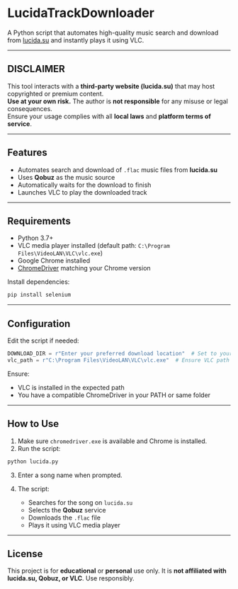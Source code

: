 #  LucidaTrackDownloader

A Python script that automates high-quality music search and download from [lucida.su](https://lucida.su) and instantly plays it using VLC.

---

##  DISCLAIMER

This tool interacts with a **third-party website (lucida.su)** that may host copyrighted or premium content.  
**Use at your own risk.** The author is **not responsible** for any misuse or legal consequences.  
Ensure your usage complies with all **local laws** and **platform terms of service**.

---

##  Features

- Automates search and download of `.flac` music files from **lucida.su**
- Uses **Qobuz** as the music source
- Automatically waits for the download to finish
- Launches VLC to play the downloaded track

---

##  Requirements

- Python 3.7+
- VLC media player installed (default path: `C:\Program Files\VideoLAN\VLC\vlc.exe`)
- Google Chrome installed
- [ChromeDriver](https://sites.google.com/chromium.org/driver/) matching your Chrome version

Install dependencies:

```bash
pip install selenium
````

---

##  Configuration

Edit the script if needed:

```python
DOWNLOAD_DIR = r"Enter your preferred download location"  # Set to your preferred download folder
vlc_path = r"C:\Program Files\VideoLAN\VLC\vlc.exe"  # Ensure VLC path is correct
```

Ensure:

* VLC is installed in the expected path
* You have a compatible ChromeDriver in your PATH or same folder

---

##  How to Use

1. Make sure `chromedriver.exe` is available and Chrome is installed.
2. Run the script:

```bash
python lucida.py
```

3. Enter a song name when prompted.
4. The script:

   * Searches for the song on `lucida.su`
   * Selects the **Qobuz** service
   * Downloads the `.flac` file
   * Plays it using VLC media player

---

##  License

This project is for **educational** or **personal** use only.
It is **not affiliated with lucida.su, Qobuz, or VLC**.
Use responsibly.

